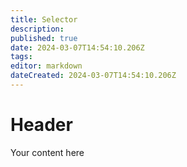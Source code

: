 ```yaml
---
title: Selector
description: 
published: true
date: 2024-03-07T14:54:10.206Z
tags: 
editor: markdown
dateCreated: 2024-03-07T14:54:10.206Z
---
```


# Header
Your content here